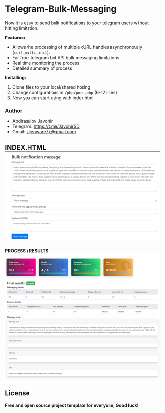 
# Telegram-Bulk-Messaging
Now it is easy to send bulk notifications to your telegram users without hitting limitation.

**Features:**
 - Allows the processing of multiple cURL handles asynchronously (`curl_multi_init`).
 - Far from telegram bot API bulk messaging limitations
 - Real time monitoring the process
 - Detailed summary of process
 
**Installing:**
 1. Clone files to your local/shared hosing
 2. Change configurations in `/php/post.php` (6-12 lines)
 3. Now you can start using with index.html

### Author
 - Abdirasulov Javohir 
 - Telegram: https://t.me/JavohirSD
 - Gmail:    alienware7x@gmail.com 

**INDEX.HTML**
![index](screenshots/index.png)
----
**PROCESS / RESULTS**
![process](screenshots/process.png)

License
----

**Free and open source project template for everyone, Good luck!**

